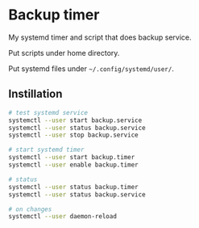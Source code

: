 # Backup timer

My systemd timer and script that does backup service.

Put scripts under home directory.

Put systemd files under `~/.config/systemd/user/`.

## Instillation

```bash
# test systemd service
systemctl --user start backup.service
systemctl --user status backup.service
systemctl --user stop backup.service

# start systemd timer
systemctl --user start backup.timer
systemctl --user enable backup.timer

# status
systemctl --user status backup.timer
systemctl --user status backup.service

# on changes
systemctl --user daemon-reload
```
